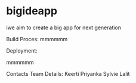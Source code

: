 # bigideapp
iwe aim to create a big app for next generation 

Build Proces: 
mmmmmm


Deployment:

mmmmmm

Contacts
Team Details: 
Keerti
Priyanka
Sylvie 
Lalit

